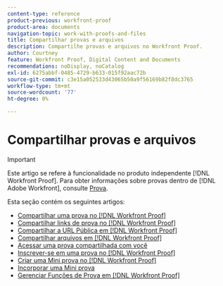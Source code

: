 ```yaml
---
content-type: reference
product-previous: workfront-proof
product-area: documents
navigation-topic: work-with-proofs-and-files
title: Compartilhar provas e arquivos
description: Compartilhe provas e arquivos no Workfront Proof.
author: Courtney
feature: Workfront Proof, Digital Content and Documents
recommendations: noDisplay, noCatalog
exl-id: 6275abbf-0485-4729-b633-015f92aac72b
source-git-commit: c3e15a052533d43065b50a9f56169b82f8dc3765
workflow-type: tm+mt
source-wordcount: '77'
ht-degree: 0%

---
```


# Compartilhar provas e arquivos

>[!IMPORTANT]
>
>Este artigo se refere à funcionalidade no produto independente [!DNL Workfront Proof]. Para obter informações sobre provas dentro de [!DNL Adobe Workfront], consulte [Prova](../../../review-and-approve-work/proofing/proofing.md).

Esta seção contém os seguintes artigos:

* [Compartilhar uma prova no  [!DNL Workfront Proof]](../../../workfront-proof/wp-work-proofsfiles/share-proofs-and-files/share-proof.md)
* [Compartilhar links de prova no  [!DNL Workfront Proof]](../../../workfront-proof/wp-work-proofsfiles/share-proofs-and-files/share-proof-links.md)
* [Compartilhar a URL Pública em  [!DNL Workfront Proof]](../../../workfront-proof/wp-work-proofsfiles/share-proofs-and-files/share-public-url.md)
* [Compartilhar arquivos em  [!DNL Workfront Proof]](../../../workfront-proof/wp-work-proofsfiles/share-proofs-and-files/share-files.md)
* [Acessar uma prova compartilhada com você](../../../workfront-proof/wp-work-proofsfiles/share-proofs-and-files/access-proofs-shared-with-you.md)
* [Inscrever-se em uma prova no  [!DNL Workfront Proof]](../../../workfront-proof/wp-work-proofsfiles/share-proofs-and-files/subscribe-to-proof.md)
* [Criar uma Mini prova no  [!DNL Workfront Proof]](../../../workfront-proof/wp-work-proofsfiles/share-proofs-and-files/create-mini-proof.md)
* [Incorporar uma Mini prova](../../../workfront-proof/wp-work-proofsfiles/share-proofs-and-files/embed-mini-proof.md)
* [Gerenciar Funções de Prova em  [!DNL Workfront Proof]](../../../workfront-proof/wp-work-proofsfiles/share-proofs-and-files/manage-proof-roles.md)
